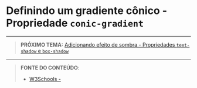 # Definindo um gradiente cônico - Propriedade `conic-gradient`





***

> **PRÓXIMO TEMA:** [Adicionando efeito de sombra - Propriedades `text-shadow` e `box-shadow`](/conteudo/23-shadows)

***


> **FONTE DO CONTEÚDO**:
>
> - [W3Schools - ]()
